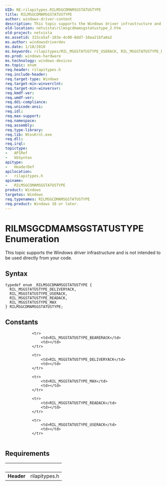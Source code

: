 ```yaml
---
UID: NE:rilapitypes.RILMSGCDMAMSGSTATUSTYPE
title: RILMSGCDMAMSGSTATUSTYPE
author: windows-driver-content
description: This topic supports the Windows driver infrastructure and is not intended to be used directly from your code.
old-location: netvista\rilmsgcdmamsgstatustype_2.htm
old-project: netvista
ms.assetid: 315ca5af-103e-4c00-8dd7-10aa21bfa8a2
ms.author: windowsdriverdev
ms.date: 1/18/2018
ms.keywords: rilapitypes/RIL_MSGSTATUSTYPE_USERACK, RIL_MSGSTATUSTYPE_DELIVERYACK, rilapitypes/RIL_MSGSTATUSTYPE_MAX, RIL_MSGSTATUSTYPE_MAX, RIL_MSGSTATUSTYPE_READACK, RILMSGCDMAMSGSTATUSTYPE, RIL_MSGSTATUSTYPE_USERACK, netvista.rilmsgcdmamsgstatustype_2, rilapitypes/RIL_MSGSTATUSTYPE_READACK, rilapitypes/RIL_MSGSTATUSTYPE_DELIVERYACK, RILMSGCDMAMSGSTATUSTYPE enumeration [Network Drivers Starting with Windows Vista], rilapitypes/RILMSGCDMAMSGSTATUSTYPE
ms.prod: windows-hardware
ms.technology: windows-devices
ms.topic: enum
req.header: rilapitypes.h
req.include-header: 
req.target-type: Windows
req.target-min-winverclnt: 
req.target-min-winversvr: 
req.kmdf-ver: 
req.umdf-ver: 
req.ddi-compliance: 
req.unicode-ansi: 
req.idl: 
req.max-support: 
req.namespace: 
req.assembly: 
req.type-library: 
req.lib: NtosKrnl.exe
req.dll: 
req.irql: 
topictype:
-	APIRef
-	kbSyntax
apitype:
-	HeaderDef
apilocation:
-	rilapitypes.h
apiname:
-	RILMSGCDMAMSGSTATUSTYPE
product: Windows
targetos: Windows
req.typenames: RILMSGCDMAMSGSTATUSTYPE
req.product: Windows 10 or later.
---
```


# RILMSGCDMAMSGSTATUSTYPE Enumeration
This topic supports the Windows driver infrastructure and is not intended to be used directly from your code.

## Syntax
````
typedef enum _RILMSGCDMAMSGSTATUSTYPE { 
  RIL_MSGSTATUSTYPE_DELIVERYACK,
  RIL_MSGSTATUSTYPE_USERACK,
  RIL_MSGSTATUSTYPE_READACK,
  RIL_MSGSTATUSTYPE_MAX
} RILMSGCDMAMSGSTATUSTYPE;
````

## Constants

<table>
            
                <tr>
                    <td>RIL_MSGSTATUSTYPE_BEARERACK</td>
                    <td></td>
                </tr>
            
                <tr>
                    <td>RIL_MSGSTATUSTYPE_DELIVERYACK</td>
                    <td></td>
                </tr>
            
                <tr>
                    <td>RIL_MSGSTATUSTYPE_MAX</td>
                    <td></td>
                </tr>
            
                <tr>
                    <td>RIL_MSGSTATUSTYPE_READACK</td>
                    <td></td>
                </tr>
            
                <tr>
                    <td>RIL_MSGSTATUSTYPE_USERACK</td>
                    <td></td>
                </tr>
</table>


## Requirements
| &nbsp; | &nbsp; |
| ---- |:---- |
| **Header** | rilapitypes.h |